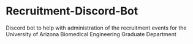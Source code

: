 # Recruitment-Discord-Bot
Discord bot to help with administration of the recruitment events for the University of Arizona Biomedical Engineering Graduate Department
